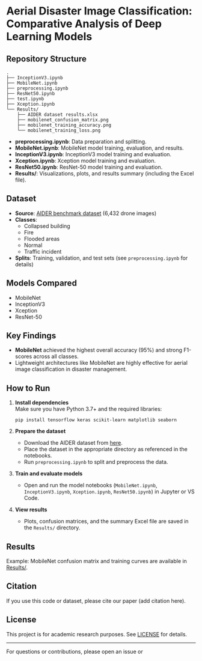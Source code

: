 # Aerial Disaster Image Classification: Comparative Analysis of Deep Learning Models

## Repository Structure

```
.
├── InceptionV3.ipynb
├── MobileNet.ipynb
├── preprocessing.ipynb
├── ResNet50.ipynb
├── test.ipynb
├── Xception.ipynb
└── Results/
    ├── AIDER dataset results.xlsx
    ├── mobilenet_confusion_matrix.png
    ├── mobilenet_training_accuracy.png
    └── mobilenet_training_loss.png
```

- **preprocessing.ipynb**: Data preparation and splitting.
- **MobileNet.ipynb**: MobileNet model training, evaluation, and results.
- **InceptionV3.ipynb**: InceptionV3 model training and evaluation.
- **Xception.ipynb**: Xception model training and evaluation.
- **ResNet50.ipynb**: ResNet-50 model training and evaluation.
- **Results/**: Visualizations, plots, and results summary (including the Excel file).

## Dataset

- **Source**: [AIDER benchmark dataset](https://github.com/ckyrkou/AIDER) (6,432 drone images)
- **Classes**: 
  - Collapsed building
  - Fire
  - Flooded areas
  - Normal
  - Traffic incident
- **Splits**: Training, validation, and test sets (see `preprocessing.ipynb` for details)

## Models Compared

- MobileNet
- InceptionV3
- Xception
- ResNet-50

## Key Findings

- **MobileNet** achieved the highest overall accuracy (95%) and strong F1-scores across all classes.
- Lightweight architectures like MobileNet are highly effective for aerial image classification in disaster management.

## How to Run

1. **Install dependencies**  
   Make sure you have Python 3.7+ and the required libraries:
   ```
   pip install tensorflow keras scikit-learn matplotlib seaborn
   ```

2. **Prepare the dataset**  
   - Download the AIDER dataset from [here](https://github.com/ckyrkou/AIDER).
   - Place the dataset in the appropriate directory as referenced in the notebooks.
   - Run `preprocessing.ipynb` to split and preprocess the data.

3. **Train and evaluate models**  
   - Open and run the model notebooks (`MobileNet.ipynb`, `InceptionV3.ipynb`, `Xception.ipynb`, `ResNet50.ipynb`) in Jupyter or VS Code.

4. **View results**  
   - Plots, confusion matrices, and the summary Excel file are saved in the `Results/` directory.

## Results

Example: MobileNet confusion matrix and training curves are available in [Results/](Results/).

## Citation

If you use this code or dataset, please cite our paper (add citation here).

## License

This project is for academic research purposes. See [LICENSE](LICENSE) for details.

---
For questions or contributions, please open an issue or